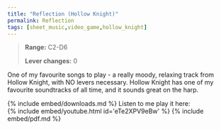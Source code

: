 ```yaml
---
title: "Reflection (Hollow Knight)"
permalink: Reflection
tags: [sheet_music,video_game,hollow_knight]
---
```


>**Range:** C2-D6
>
>**Lever changes:** 0

One of my favourite songs to play - a really moody, relaxing track from Hollow Knight, with NO levers necessary. Hollow Knight has one of my favourite soundtracks of all time, and it sounds great on the harp.

{% include embed/downloads.md %}
Listen to me play it here:<br>
{% include embed/youtube.html id='eTe2XPV9eBw' %}
{% include embed/pdf.md %}